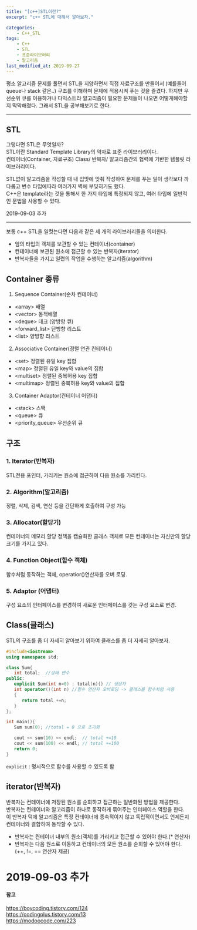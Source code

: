 ```yaml
---
title: "[c++]STL이란?"
excerpt: "c++ STL에 대해서 알아보자."

categories:
    - C++_STL
tags:
    - C++
    - STL
    - 표준라이브러리
    - 알고리즘
last_modified_at: 2019-09-27
---
```

평소 알고리즘 문제를 풀면서 STL을 지양하면서 직접 자료구조를 만들어서 (예를들어 queue나 stack 같은..) 구조를 이해하며 문제에 적용시켜 푸는 것을 즐겼다. 하지만 우선순위 큐를 이용하거나 다익스트라 알고리즘이 필요한 문제들이 나오면 어떻게해야할지 막막해졌다. 그래서 STL을 공부해보기로 한다.

***


## STL  
그렇다면 STL은 무엇일까?  
STL이란 Standard Template Library의 약자로 표준 라이브러리이다.  
컨테이너(Container, 자료구조) Class/ 반복자/ 알고리즘간의 협력에 기반한 템플릿 라이브러리이다.  

STL없이 알고리즘을 작성할 때 내 입맛에 맞춰 작성하여 문제를 푸는 일이 생각보다 까다롭고 변수 타입에따라 여러가지 벽에 부딪히기도 했다.  
C++은 template라는 것을 통해서 한 가지 타입에 특정되지 않고, 여러 타입에 일반적인 문법을 사용할 수 있다.
  
2019-09-03 추가
***
보통 c++ STL을 일컷는다면 다음과 같은 세 개의 라이브러리들을 의미한다.  
+ 임의 타입의 객체를 보관할 수 있는 컨테이너(container)
+ 컨테이너에 보관된 원소에 접근할 수 있는 반복자(iterator)
+ 반복자들을 가지고 일련의 작업을 수행하는 알고리즘(algorithm)  
  
## Container 종류  
1. Sequence Container(순차 컨테이너)  
* \<array> 배열  
* \<vector>  동적배열  
* \<deque> 데크 (양방향 큐)
* \<forward_list> 단방향 리스트
* \<list> 양방향 리스트 
2. Associative Container(정렬 연관 컨테이너)
* \<set> 정렬된 유일 key 집합
* \<map> 정렬된 유일 key와 value의 집합
* \<multiset> 정렬된 중복허용 key 집합
* \<multimap> 정렬된 중복허용 key와 value의 집합
3. Container Adaptor(컨테이너 어댑터)
* \<stack> 스택
* \<queue> 큐
* \<priority_queue> 우선순위 큐  

## 구조  
### 1. Iterator(반복자)  
   STL전용 포인터, 가리키는 원소에 접근하여 다음 원소를 가리킨다.
### 2. Algorithm(알고리즘)  
   정렬, 삭제, 검색, 연산 등을 간단하게 호출하여 구성 가능
### 3. Allocator(할당기)  
   컨테이너의 메모리 할당 정책을 캡슐화한 클래스 객체로 모든 컨테이너는 자신만의 할당 크기를 가지고 있다.
### 4. Function Object(함수 객체)  
   함수처럼 동작하는 객체, operatior()연산자를 오버 로딩.
### 5. Adaptor (어댑터)  
   구성 요소의 인터페이스를 변경하여 새로운 인터페이스를 갖는 구성 요소로 변경.  

## Class(클래스)  
STL의 구조를 좀 더 자세히 알아보기 위하여 클래스를 좀 더 자세히 알아보자.  

```c++
#include<iostream>
using namespace std;

class Sum{
   int total;  //상태 변수
public:  
   explicit Sum(int n=0) : total(n){} // 생성자
   int operator()(int n) //함수 연산자 오버로딩 -> 클래스를 함수처럼 사용
   {
      return total +=n;
   }
};

int main(){
   Sum sum(0); //total = 0 으로 초기화

   cout << sum(10) << endl;  // total +=10
   cout << sum(100) << endl; // total +=100
   return 0;
}
```  
`explicit` : 명시적으로 함수를 사용할 수 있도록 함

## iterator(반복자)  
반복자는 컨테이너에 저장된 원소를 순회하고 접근하는 일반화된 방법을 제공한다.  
반복자는 컨테이너와 알고리즘이 하나로 동작하게 묶어주는 인터페이스 역할을 한다.  
이 반복자 덕에 알고리즘은 특정 컨테이너에 종속적이지 않고 독립적이면서도 언제든지 컨테이너와 결합하여 동작할 수 있다.  
  
+ 반복자는 컨테이너 내부의 원소(객체)를 가리키고 접근할 수 있어야 한다.(* 연산자)
+ 반복자는 다음 원소로 이동하고 컨테이너의 모든 원소를 순회할 수 있어야 한다.(++, !=, == 연산자 제공)  

# 2019-09-03 추가  


#### 참고  
<https://boycoding.tistory.com/124>  
<https://codingplus.tistory.com/13>  
<https://modoocode.com/223>